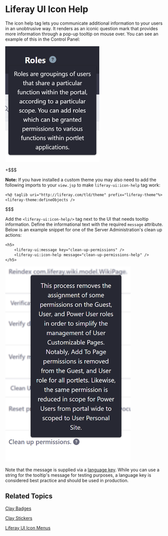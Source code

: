 # Liferay UI Icon Help [](id=liferay-ui-icon-help)

The icon help tag lets you communicate additional information to your users in 
an unobtrusive way. It renders as an iconic question mark that provides more 
information through a pop-up tooltip on mouse over. You can see an example of 
this in the Control Panel:

![Figure 1: Here's an example of the icon help tag.](../../../images/liferay-ui-taglib-tooltip.png)

+$$$

**Note:** If you have installed a custom theme you may also need to add the
following imports to your `view.jsp` to make `liferay-ui:icon-help` tag work:

    <%@ taglib uri="http://liferay.com/tld/theme" prefix="liferay-theme"%>
    <liferay-theme:defineObjects />

$$$

Add the `<liferay-ui:icon-help/>` tag next to the UI that needs tooltip
information. Define the informational text with the required `message`
attribute. Below is an example snippet for one of the Server Administration's
clean up actions:

    <h5>
        <liferay-ui:message key="clean-up-permissions" />
        <liferay-ui:icon-help message="clean-up-permissions-help" />
    </h5>

![Figure 2: help icons are used throughout the Control Panel.](../../../images/liferay-ui-taglib-tooltip-02.png)

Note that the message is supplied via a 
[language key](/develop/tutorials/-/knowledge_base/7-1/localizing-your-application#where-do-i-put-language-files). 
While you can use a string for the tooltip's message for testing purposes, a 
language key is considered best practice and should be used in production.

## Related Topics [](id=related-topics)

[Clay Badges](/develop/tutorials/-/knowledge_base/7-1/clay-badges)

[Clay Stickers](/develop/tutorials/-/knowledge_base/7-1/clay-stickers)

[Liferay UI Icon Menus](/develop/tutorials/-/knowledge_base/7-1/liferay-ui-icon-menus)
